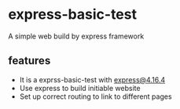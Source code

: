 # express-basic-test
A simple web build by express framework

## features
* It is a exprss-basic-test with express@4.16.4
* Use express to build initiable website
* Set up correct routing to link to different pages
